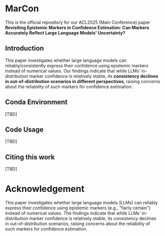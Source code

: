 # MarCon
This is the official repository for our ACL2025 (Main Conference) paper **Revisiting Epistemic Markers in Confidence Estimation: Can Markers Accurately Reflect Large Language Models' Uncertainty?**

## Introduction
This paper investigates whether large language models can reliably/consistently express their confidence using epistemic markers instead of numerical values. Our findings indicate that while LLMs' in-distribution marker confidence is relatively stable, its **consistency declines in out-of-distribution scenarios in different perspectives**, raising concerns about the reliability of such markers for confidence estimation.

## Conda Environment
[TBD]

## Code Usage
[TBD]

## Citing this work
[TBD]

# Acknowledgement
This paper investigates whether large language models (LLMs) can reliably express their confidence using epistemic markers (e.g., "fairly certain") instead of numerical values. The findings indicate that while LLMs' in-distribution marker confidence is relatively stable, its consistency declines in out-of-distribution scenarios, raising concerns about the reliability of such markers for confidence estimation.
